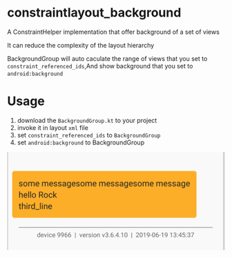 # constraintlayout_background
A ConstraintHelper implementation that offer background of a set of views

It can reduce the complexity of the layout hierarchy

BackgroundGroup will auto caculate the range of views that you set to `constraint_referenced_ids`,And show background that you set to `android:background`

# Usage
1. download the `BackgroundGroup.kt` to your project
2. invoke it in layout `xml` file
3. set `constraint_referenced_ids` to `BackgroundGroup`
4. set `android:background` to BackgroundGroup

![image](https://github.com/Rock610/constraintlayout_background/blob/master/images/result.png)

